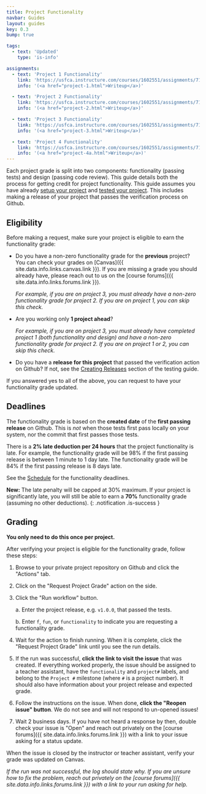 ```yaml
---
title: Project Functionality
navbar: Guides
layout: guides
key: 0.3
bump: true

tags:
  - text: 'Updated'
    type: 'is-info'

assignments:
  - text: 'Project 1 Functionality'
    link: 'https://usfca.instructure.com/courses/1602551/assignments/7118291'
    info: '(<a href="project-1.html">Writeup</a>)'

  - text: 'Project 2 Functionality'
    link: 'https://usfca.instructure.com/courses/1602551/assignments/7118292'
    info: '(<a href="project-2.html">Writeup</a>)'

  - text: 'Project 3 Functionality'
    link: 'https://usfca.instructure.com/courses/1602551/assignments/7118293'
    info: '(<a href="project-3.html">Writeup</a>)'

  - text: 'Project 4 Functionality'
    link: 'https://usfca.instructure.com/courses/1602551/assignments/7118294'
    info: '(<a href="project-4a.html">Writeup</a>)'
---
```


Each project grade is split into two components: functionality (passing tests) and design (passing code review). This guide details both the process for getting credit for project functionality. This guide assumes you have already [setup your project](setup.html) and [tested your project](testing.html). This includes making a release of your project that passes the verification process on Github.

## Eligibility

Before making a request, make sure your project is eligible to earn the functionality grade:

  - Do you have a non-zero functionality grade for the **previous** project? You can check your grades on [Canvas]({{ site.data.info.links.canvas.link }}). If you are missing a grade you should already have, please reach out to us on the [course forums]({{ site.data.info.links.forums.link }}).

      *For example, if you are on project 3, you must already have a non-zero functionality grade for project 2. If you are on project 1, you can skip this check.*

  - Are you working only **1 project ahead**?

      *For example, if you are on project 3, you must already have completed project 1 (both functionality and design) and have a non-zero functionality grade for project 2. If you are on project 1 or 2, you can skip this check.*

  - Do you have a **release for this project** that passed the verification action on Github? If not, see the [Creating Releases](testing.html#creating-releases) section of the testing guide.

If you answered yes to all of the above, you can request to have your functionality grade updated.

## Deadlines

The functionality grade is based on the **created date** of the **first passing release** on Github. This is *not* when those tests first pass locally on your system, nor the commit that first passes those tests.

There is a **2% late deduction per 24 hours** that the project functionality is late. For example, the functionality grade will be 98% if the first passing release is between 1 minute to 1 day late. The functionality grade will be 84% if the first passing release is 8 days late.

See the [Schedule](schedule.html) for the functionality deadlines.

<i class="fas fa-exclamation-triangle"></i> **New:** The late penalty will be capped at 30% maximum. If your project is significantly late, you will still be able to earn a **70%** functionality grade (assuming no other deductions).
{: .notification .is-success }

## Grading

**You only need to do this once per project.**

After verifying your project is eligible for the functionality grade, follow these steps:

  1. Browse to your private project repository on Github and click the "Actions" tab.

  2. Click on the "Request Project Grade" action on the side.

  3. Click the "Run workflow" button.

      a. Enter the project release, e.g. `v1.0.0`, that passed the tests.

      b. Enter `f`, `fun`, or `functionality` to indicate you are requesting a functionality grade.

  4. Wait for the action to finish running. When it is complete, click the "Request Project Grade" link until you see the run details.

  5. If the run was successful, **click the link to visit the issue** that was created. If everything worked properly, the issue should be assigned to a teacher assistant, have the `functionality` and `project#` labels, and belong to the `Project #` milestone (where `#` is a project number). It should also have information about your project release and expected grade.

  6. Follow the instructions on the issue. When done, **click the "Reopen issue" button**. We do not see and will not respond to un-opened issues!

  7. Wait 2 business days. If you have not heard a response by then, double check your issue is "Open" and reach out privately on the [course forums]({{ site.data.info.links.forums.link }}) with a link to your issue asking for a status update.

When the issue is closed by the instructor or teacher assistant, verify your grade was updated on Canvas.

*If the run was not successful, the log should state why. If you are unsure how to fix the problem, reach out privately on the [course forums]({{ site.data.info.links.forums.link }}) with a link to your run asking for help.*
